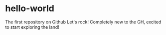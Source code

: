 # hello-world
The first repository on Github
Let's rock!
Completely new to the GH, excited to start exploring the land!
